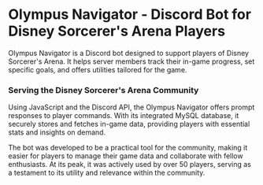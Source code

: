 # Olympus Navigator - Discord Bot for Disney Sorcerer's Arena Players

Olympus Navigator is a Discord bot designed to support players of Disney Sorcerer's Arena. It helps server members track their in-game progress, set specific goals, and offers utilities tailored for the game.

### Serving the Disney Sorcerer's Arena Community

Using JavaScript and the Discord API, the Olympus Navigator offers prompt responses to player commands. With its integrated MySQL database, it securely stores and fetches in-game data, providing players with essential stats and insights on demand.

The bot was developed to be a practical tool for the community, making it easier for players to manage their game data and collaborate with fellow enthusiasts. At its peak, it was actively used by over 50 players, serving as a testament to its utility and relevance within the community.
